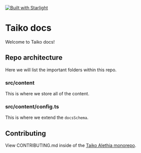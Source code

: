 [![Built with Starlight](https://astro.badg.es/v2/built-with-starlight/tiny.svg)](https://starlight.astro.build)

# Taiko docs

Welcome to Taiko docs!

## Repo architecture

Here we will list the important folders within this repo.

### src/content

This is where we store all of the content.

### src/content/config.ts

This is where we extend the `docsSchema`.

## Contributing

View CONTRIBUTING.md inside of the [Taiko Alethia monorepo](https://github.com/taikoxyz/taiko-mono/blob/main/CONTRIBUTING.md).
